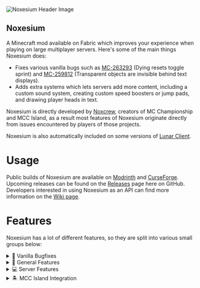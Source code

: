 ![Noxesium Header Image](https://cdn.modrinth.com/data/Kw7Sm3Xf/09bf3e8a2e3e671272e5e8b1e34ca47cf7598e84_96.webp)

Noxesium
---
A Minecraft mod available on Fabric which improves your experience when playing on large multiplayer servers. Here's some of the main things Noxesium does:

- Fixes various vanilla bugs such as [MC-263293](https://bugs.mojang.com/browse/MC-263293) (Dying resets toggle sprint) and [MC-259812](https://bugs.mojang.com/browse/MC-259812) (Transparent objects are invisible behind text displays).
- Adds extra systems which lets servers add more content, including a custom sound system, creating custom speed boosters or jump pads, and drawing player heads in text.

Noxesium is directly developed by [Noxcrew](https://noxcrew.com/), creators of MC Championship and MCC Island, as a result most features of Noxesium originate directly from issues encountered by players of those projects.

Noxesium is also automatically included on some versions of [Lunar Client](https://www.lunarclient.com/).

# Usage
Public builds of Noxesium are available on [Modrinth](https://modrinth.com/mod/noxesium) and [CurseForge](https://www.curseforge.com/minecraft/mc-mods/noxesium). Upcoming releases can be found on the [Releases](https://github.com/Noxcrew/noxesium/releases) page here on GitHub.  Developers interested in using Noxesium as an API can find more information on the [Wiki page](https://github.com/Noxcrew/noxesium/wiki).

# Features

Noxesium has a lot of different features, so they are split into various small groups below:

<details>
<summary>🐛 Vanilla Bugfixes</summary>

- [MC-256850](https://bugs.mojang.com/browse/MC-256850): Moving piston walls don't flicker as much while moving
- [MC-259812](https://bugs.mojang.com/browse/MC-259812): Transparent entity models are now properly visible behind text displays
- [MC-263293](https://bugs.mojang.com/browse/MC-263293): Adds a new accessibility setting to disable toggle sprint resetting on death (enabled by default)
- Passenger entities being teleported no longer jitter
</details>

<details>
<summary>📜 General Features</summary>

- A new accessibility setting that can be used to render maps held in the off-hand as a UI element instead. This makes it easier to read the map especially when using View Bobbing. Servers can also remotely enable this feature if they want to enforce it.
- Extra debug overlays which can be used to see your current fps or show extra information for server and shader developers.
</details>

<details>
<summary>💻 Server Features</summary>

Noxesium adds a number of extra features only accessible for server developers. This lets them bypass some vanilla restrictions and make better content.

Here's a list of things Noxesium lets servers do:
- Create custom interactables on the client like speed boosters or jump pads
- Play custom sounds and control various properties, including a start offset, changing the volume over time, resuming playing the sound and starting anchored to a UNIX timestamp
- Draw player heads in text messages
- Draw text with any x/y offset to its position
- Tweak the behavior of riptide tridents to make them more usable in multiplayer games
- Prevent moving items in GUIs
- Locking camera movement
</details>

<details>
<summary>🏝️ MCC Island Integration</summary>

Noxesium has extra features to integrate with MCC Island directly! MCC Island detects any user running Noxesium and sends the client extra information on your current location and game state. This allows other mods like [Island Utils](https://github.com/AsoDesu/IslandUtils) to use this information for its custom features.
</details>